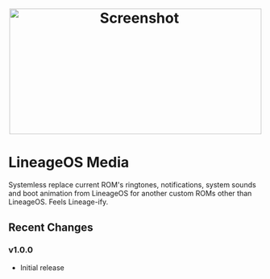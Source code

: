 <h1 align="center">
<img src="https://dl2.pushbulletusercontent.com/RJt89heySMcn7ksIrTtmzrEHCE47d54W/Lineage_OS_Logo.jpeg" height="250" width="500" alt="Screenshot">

# LineageOS Media
Systemless replace current ROM's ringtones, notifications, system sounds and boot animation from LineageOS for another custom ROMs other than LineageOS. Feels Lineage-ify.

## Recent Changes
### v1.0.0
- Initial release
